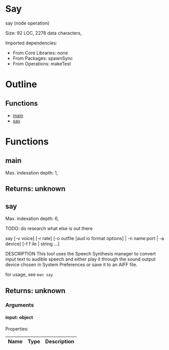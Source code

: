 # Say

say (node operation)

Size: 92 LOC, 2278 data characters, 
 
Imported dependencies:

- From Core Libraries: none
- From Packages: spawnSync
- From Operations: makeTest

# Outline

## Functions

- [main](#main)
- [say](#say)



# Functions

## main

Max. indexation depth: 1, 



## Returns: unknown

## say

Max. indexation depth: 6, 

TODO: do research what else is out there

say [-v voice] [-r rate] [-o outfile [aud
io format options] | -n name:port | -a device] [-f f
ile | string ...]

DESCRIPTION
This tool uses the Speech Synthesis manager
to convert input text to audible speech and
either play it through the sound output
device chosen in System Preferences or save
it to an AIFF file.


for usage, see `man say`

## Returns: unknown

### Arguments

#### input: object





Properties: 

 | Name | Type | Description |
|---|---|---|



